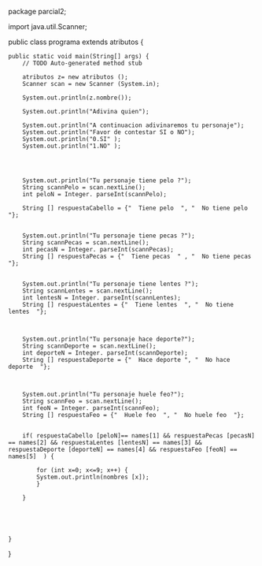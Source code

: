 package parcial2;


import java.util.Scanner;

public class programa extends atributos {

	public static void main(String[] args) {
		// TODO Auto-generated method stub

		atributos z= new atributos ();
		Scanner scan = new Scanner (System.in);
		
		System.out.println(z.nombre());
		
		System.out.println("Adivina quien");
		
		System.out.println("A continuacion adivinaremos tu personaje");
		System.out.println("Favor de contestar SI o NO");
		System.out.println("0.SI" );
		System.out.println("1.NO" );
	
		
		
		
		System.out.println("Tu personaje tiene pelo ?");
		String scannPelo = scan.nextLine();
		int peloN = Integer. parseInt(scannPelo);	
		
		String [] respuestaCabello = {"  Tiene pelo  ", "  No tiene pelo  "};
		
		
		System.out.println("Tu personaje tiene pecas ?");
		String scannPecas = scan.nextLine();
		int pecasN = Integer. parseInt(scannPecas);
		String [] respuestaPecas = {"  Tiene pecas  " , "  No tiene pecas  "};
	
		
		System.out.println("Tu personaje tiene lentes ?");
		String scannLentes = scan.nextLine();
		int lentesN = Integer. parseInt(scannLentes);
		String [] respuestaLentes = {"  Tiene lentes  ", "  No tiene lentes  "};
		
		
		
		System.out.println("Tu personaje hace deporte?");
		String scannDeporte = scan.nextLine();
		int deporteN = Integer. parseInt(scannDeporte);
		String [] respuestaDeporte = {"  Hace deporte ", "  No hace deporte  "};
		
	
		
		System.out.println("Tu personaje huele feo?");
		String scannFeo = scan.nextLine();
		int feoN = Integer. parseInt(scannFeo);
		String [] respuestaFeo = {"  Huele feo  ", "  No huele feo  "};
		
		
		if( respuestaCabello [peloN]== names[1] && respuestaPecas [pecasN] == names[2] && respuestaLentes [lentesN] == names[3] && respuestaDeporte [deporteN] == names[4] && respuestaFeo [feoN] == names[5]  ) {
			
			for (int x=0; x<=9; x++) {
			System.out.println(nombres [x]);
			}
			
		}
		
		
		
		
		
	}
	

}
